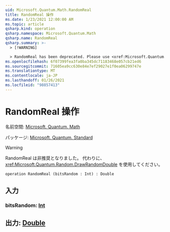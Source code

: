 ```yaml
---
uid: Microsoft.Quantum.Math.RandomReal
title: RandomReal 操作
ms.date: 1/23/2021 12:00:00 AM
ms.topic: article
qsharp.kind: operation
qsharp.namespace: Microsoft.Quantum.Math
qsharp.name: RandomReal
qsharp.summary: >-
  > [!WARNING]

  > RandomReal has been deprecated. Please use <xref:Microsoft.Quantum.Random.DrawRandomDouble> instead.
ms.openlocfilehash: 6f07399fea3fa0ba345dc71183468e057cb21ed6
ms.sourcegitcommit: 71605ea9cc630e84e7ef29027e1f0ea06299747e
ms.translationtype: MT
ms.contentlocale: ja-JP
ms.lasthandoff: 01/26/2021
ms.locfileid: "98857413"
---
```

# <a name="randomreal-operation"></a>RandomReal 操作

名前空間: [Microsoft. Quantum. Math](xref:Microsoft.Quantum.Math)

パッケージ: [Microsoft. Quantum. Standard](https://nuget.org/packages/Microsoft.Quantum.Standard)


> [!WARNING]
> RandomReal は非推奨となりました。 代わりに、<xref:Microsoft.Quantum.Random.DrawRandomDouble> を使用してください。



```qsharp
operation RandomReal (bitsRandom : Int) : Double
```


## <a name="input"></a>入力

### <a name="bitsrandom--int"></a>bitsRandom: [Int](xref:microsoft.quantum.lang-ref.int)





## <a name="output--double"></a>出力: [Double](xref:microsoft.quantum.lang-ref.double)

